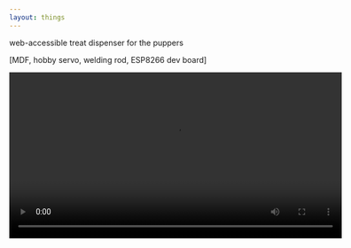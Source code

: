```yaml
---
layout: things
---
```


web-accessible treat dispenser for the puppers

[MDF, hobby servo, welding rod, ESP8266 dev board]

<video autoplay="autoplay" loop="loop" width="600">
  <source src="http://i.imgur.com/uMTzJzo.mp4" type="video/mp4">
  Your browser does not support HTML5 video.
</video>